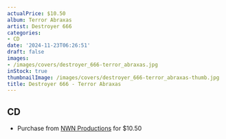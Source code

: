 ```yaml
---
actualPrice: $10.50
album: Terror Abraxas
artist: Destroyer 666
categories:
- CD
date: '2024-11-23T06:26:51'
draft: false
images:
- /images/covers/destroyer_666-terror_abraxas.jpg
inStock: true
thumbnailImage: /images/covers/destroyer_666-terror_abraxas-thumb.jpg
title: Destroyer 666 - Terror Abraxas
---
```


## CD
* Purchase from [NWN Productions](http://shop.nwnprod.com/index.php?route=product/product&path=93&product_id=51571&sort=pd.name&order=ASC) for $10.50
